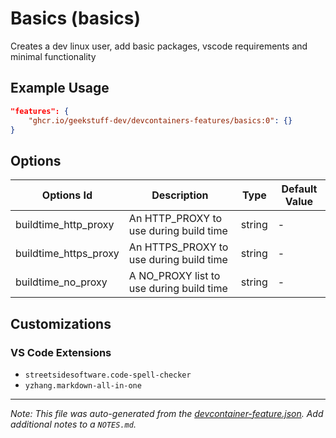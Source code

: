 
# Basics (basics)

Creates a dev linux user, add basic packages, vscode requirements and minimal functionality

## Example Usage

```json
"features": {
    "ghcr.io/geekstuff-dev/devcontainers-features/basics:0": {}
}
```

## Options

| Options Id | Description | Type | Default Value |
|-----|-----|-----|-----|
| buildtime_http_proxy | An HTTP_PROXY to use during build time | string | - |
| buildtime_https_proxy | An HTTPS_PROXY to use during build time | string | - |
| buildtime_no_proxy | A NO_PROXY list to use during build time | string | - |

## Customizations

### VS Code Extensions

- `streetsidesoftware.code-spell-checker`
- `yzhang.markdown-all-in-one`



---

_Note: This file was auto-generated from the [devcontainer-feature.json](https://github.com/geekstuff-dev/devcontainers-features/blob/main/src/basics/devcontainer-feature.json).  Add additional notes to a `NOTES.md`._
